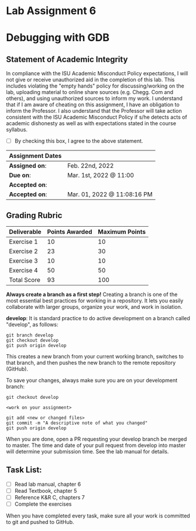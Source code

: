 # Lab Assignment 6
# Debugging with GDB

## Statement of Academic Integrity

In compliance with the ISU Academic Misconduct Policy expectations, I will not give or receive unauthorized aid in the completion of this lab.  This includes violating the "empty hands" policy for discussing/working on the lab, uploading material to online share sources (e.g. Chegg. Com and others), and using unauthorized sources to inform my work. I understand that if I am aware of cheating on this assignment, I have an obligation to inform the Professor. I also understand that the Professor will take action consistent with the ISU Academic Misconduct Policy if s/he detects acts of academic dishonesty as well as with expectations stated in the course syllabus.

- [ ] By checking this box, I agree to the above statement.

| Assignment Dates | |
| --- | --- |
|**Assigned on**: | Feb. 22nd, 2022 |
|**Due on**: | Mar. 1st, 2022 @ 11:00|
|**Accepted on**: | |
|**Accepted on**: | Mar. 01, 2022 @ 11:08:16 PM |


## Grading Rubric

|Deliverable | Points Awarded | Maximum Points |
|---|---|---|
| Exercise 1 | 10 | 10 |
| Exercise 2 | 23 | 30 |
| Exercise 3 | 10 | 10 |
| Exercise 4 | 50 | 50 |
| Total Score | 93 | 100 |## Introduction

**Always create a branch as a first step!** Creating a branch is one of the most essential best practices for working in a repository. It lets you easily collaborate with larger groups, organize your work, and work in isolation.

**develop**: It is standard practice to do active development on a branch called "develop", as follows:

    git branch develop
    git checkout develop
    git push origin develop

This creates a new branch from your current working branch, switches to that branch, and then pushes the new branch to the remote repository (GitHub).

To save your changes, always make sure you are on your development branch:

    git checkout develop

    <work on your assignment>

    git add <new or changed files>
    git commit -m "A descriptive note of what you changed"
    git push origin develop

When you are done, open a PR requesting your develop branch be merged to master.
The time and date of your pull request from develop into master will determine your submission time. See the lab manual for details.


## Task List:
- [ ] Read lab manual, chapter 6
- [ ] Read Textbook, chapter 5
- [ ] Reference K&R C, chapters 7
- [ ] Complete the exercises

When you have completed every task, make sure all your work is committed to git and pushed to GitHub.
